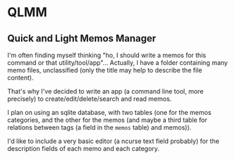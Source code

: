 # QLMM

## Quick and Light Memos Manager

I'm often finding myself thinking "ho, I should write a memos for this command or that utility/tool/app"...
Actually, I have a folder containing many memo files, unclassified (only the title may help to describe the file content).

That's why I've decided to write an app (a command line tool, more precisely) to create/edit/delete/search and read memos.

I plan on using an sqlite database, with two tables (one for the memos categories, and the other for the memos (and maybe a third table for relations between tags (a field in the `memos` table) and memos)).

I'd like to include a very basic editor (a ncurse text field probably) for the description fields of each memo and each category.
